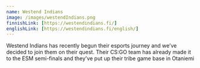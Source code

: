 ```yaml
---
name: Westend Indians
image: /images/westendIndians.png
finnishLink: [https://westendindians.fi/]
englishLink: [https://westendindians.fi/english/]
---
```


Westend Indians has recently begun their esports journey and we’ve decided to join them on their quest. Their CS:GO team has already made it to the ESM semi-finals and they’ve put up their tribe game base in Otaniemi

